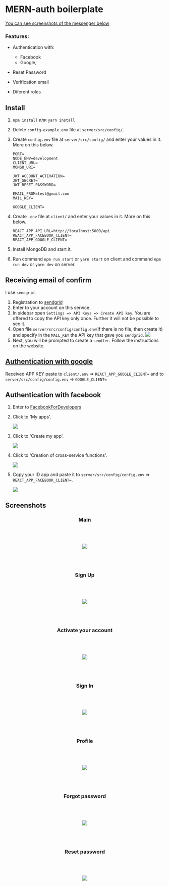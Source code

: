 # MERN-auth boilerplate

[You can see screenshots of the messenger below](#screenshots)

### Features:

- Authentication with:

  - Facebook
  - Google,

- Reset Password
- Verification email
- Diferent roles

## Install

1. `npm install` или `yarn install`
2. Delete `config-example.env` file at `server/src/config/`.
3. Create `config.env` file at `server/src/config/` and enter your values in it. More on this below.

   ```
   PORT=
   NODE_ENV=development
   CLIENT_URL=
   MONGO_URI=

   JWT_ACCOUNT_ACTIVATION=
   JWT_SECRET=
   JWT_RESET_PASSWORD=

   EMAIL_FROM=test@gmail.com
   MAIL_KEY=

   GOOGLE_CLIENT=

   ```

4. Create `.env` file at `client/` and enter your values in it. More on this below.

   ```
   REACT_APP_API_URL=http://localhost:5000/api
   REACT_APP_FACEBOOK_CLIENT=
   REACT_APP_GOOGLE_CLIENT=

   ```

5. Install MongoDB and start it.

6. Run command `npm run start` or `yarn start` on client and command `npm run dev` or `yarn dev` on server.

## Receiving email of confirm

I use `sendgrid`.

1. Registration to [sendgrid](https://sendgrid.com/)
2. Enter to your account on this service.
3. In sidebar open `Settings => API Keys => Create API key`. You are offered to copy the API key only once. Further it will not be possible to see it.
4. Open file `server/src/config/config.env`(if there is no file, then create it) and specify in the `MAIL_KEY` the API key that gave you `sendgrid`.
   ![](screenshots/instruction/sendgrid.png)
5. Next, you will be prompted to create a `sendler`. Follow the instructions on the website.

## [Authentication with google](https://www.youtube.com/watch?v=xH6hAW3EqLk)

Received APP KEY paste to `client/.env` => `REACT_APP_GOOGLE_CLIENT=` and to `server/src/config/config.env` => `GOOGLE_CLIENT=`

## Authentication with facebook

1. Enter to [FacebookForDevelopers](https://developers.facebook.com/)
2. Click to 'My apps'.

   ![](screenshots/instruction/facebook-1.png)

3. Click to 'Create my app'.

   ![](screenshots/instruction/facebook-2.png)

4. Click to 'Creation of cross-service functions'.

   ![](screenshots/instruction/facebook-3.JPG)

5. Copy your ID app and paste it to `server/src/config/config.env` => `REACT_APP_FACEBOOK_CLIENT=`.

   ![](screenshots/instruction/facebook-4.png)

## <a name="screenshots">Screenshots</a>

<div align="center" >
  <h3>Main</h3>
  <img style="margin:50px 0;" src="screenshots/app/main.JPG" />
 
  <h3>Sign Up</h3>
  <img style="margin:50px 0;" src="screenshots/app/signup.JPG" />
  
  <h3>Activate your account</h3>
  <img style="margin:50px 0;" src="screenshots/app/activate.JPG" />

  <h3>Sign In</h3>
  <img style="margin:50px 0;" src="screenshots/app/signin.JPG" />

  <h3>Profile</h3>
  <img style="margin:50px 0;" src="screenshots/app/profile.JPG" />
  
  <h3>Forgot password</h3>
  <img style="margin:50px 0;" src="screenshots/app/forgot-password.JPG" />

  <h3>Reset password</h3>
  <img style="margin:50px 0;" src="screenshots/app/reset-password.JPG" />

</div>
